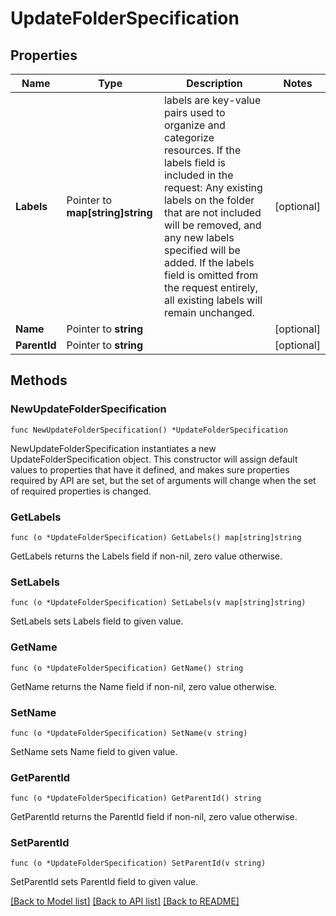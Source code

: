 # UpdateFolderSpecification

## Properties

Name | Type | Description | Notes
------------ | ------------- | ------------- | -------------
**Labels** | Pointer to **map[string]string** | labels are key-value pairs used to organize and categorize resources. If the labels field is included in the request: Any existing labels on the folder that are not included will be removed, and any new labels specified will be added. If the labels field is omitted from the request entirely, all existing labels will remain unchanged. | [optional] 
**Name** | Pointer to **string** |  | [optional] 
**ParentId** | Pointer to **string** |  | [optional] 

## Methods

### NewUpdateFolderSpecification

`func NewUpdateFolderSpecification() *UpdateFolderSpecification`

NewUpdateFolderSpecification instantiates a new UpdateFolderSpecification object.
This constructor will assign default values to properties that have it defined,
and makes sure properties required by API are set, but the set of arguments
will change when the set of required properties is changed.

### GetLabels

`func (o *UpdateFolderSpecification) GetLabels() map[string]string`

GetLabels returns the Labels field if non-nil, zero value otherwise.

### SetLabels

`func (o *UpdateFolderSpecification) SetLabels(v map[string]string)`

SetLabels sets Labels field to given value.

### GetName

`func (o *UpdateFolderSpecification) GetName() string`

GetName returns the Name field if non-nil, zero value otherwise.

### SetName

`func (o *UpdateFolderSpecification) SetName(v string)`

SetName sets Name field to given value.

### GetParentId

`func (o *UpdateFolderSpecification) GetParentId() string`

GetParentId returns the ParentId field if non-nil, zero value otherwise.

### SetParentId

`func (o *UpdateFolderSpecification) SetParentId(v string)`

SetParentId sets ParentId field to given value.


[[Back to Model list]](../README.md#documentation-for-models) [[Back to API list]](../README.md#documentation-for-api-endpoints) [[Back to README]](../README.md)


